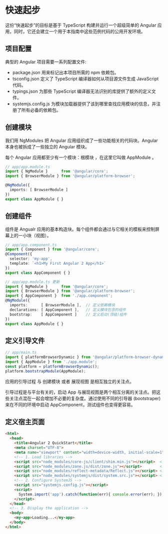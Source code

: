 # 快速起步

这份“快速起步”的目标是基于 TypeScript 构建并运行一个超级简单的 Angular 应用，同时，它还会建立一个用于本指南中这些范例代码的公用开发环境。

## 项目配置

典型的 Angular 项目需要一系列配置文件:

* package.json 用来标记出本项目所需的 npm 依赖包。
* tsconfig.json 定义了 TypeScript 编译器如何从项目源文件生成 JavaScript 代码。
* typings.json 为那些 TypeScript 编译器无法识别的库提供了额外的定义文件。
* systemjs.config.js 为模块加载器提供了该到哪里查找应用模块的信息，并注册了所有必备的依赖包。

## 创建模块

我们用 NgModules 把 Angular 应用组织成了一些功能相关的代码块。Angular 本身也被拆成了一些独立的 Angular 模块。

每个 Angular 应用都至少有一个模块：根模块 ，在这里它叫做 AppModule 。

```ts
// app/app.module.ts
import { NgModule }      from '@angular/core';
import { BrowserModule } from '@angular/platform-browser';

@NgModule({
  imports: [ BrowserModule ]
})
export class AppModule { }
```

## 创建组件

组件是 Angualr 应用的基本构造块。每个组件都会通过与它相关的模板来控制屏幕上的一小块（视图）。

```ts
// app/app.component.ts
import { Component } from '@angular/core';
@Component({
  selector: 'my-app',
  template: `<h1>My First Angular 2 App</h1>`
})
export class AppComponent { }

// app/app.module.ts 更新
import { NgModule }      from '@angular/core';
import { BrowserModule } from '@angular/platform-browser';
import { AppComponent }  from './app.component';
@NgModule({
  imports:      [ BrowserModule ],  // 定义依赖模块
  declarations: [ AppComponent ],   // 定义模块包含的组件
  bootstrap:    [ AppComponent ]    // 定义启动(顶级)组件
})
export class AppModule { }
```

## 定义引导文件

```ts
// app/main.ts
import { platformBrowserDynamic } from '@angular/platform-browser-dynamic';
import { AppModule } from './app.module';
const platform = platformBrowserDynamic();
platform.bootstrapModule(AppModule);
```

应用的引导过程 与 创建模块 或者 展现视图 是相互独立的关注点。

引导过程是与平台有关的，启动 App 与展现视图是两个相互分离的关注点。把这些关注点混在一起会增加不必要的复杂度。通过使用不同的引导器 (bootstraper) 来在不同的环境中启动 AppComponent，测试组件也变得更容易。

## 定义宿主页面

```html
<html>
  <head>
    <title>Angular 2 QuickStart</title>
    <meta charset="UTF-8">
    <meta name="viewport" content="width=device-width, initial-scale=1">
    <!-- 1. Load libraries -->
    <script src="node_modules/core-js/client/shim.min.js"></script>  <!-- 浏览器 es6 补丁 -->
    <script src="node_modules/zone.js/dist/zone.js"></script>        <!-- angular2 依赖项 -->
    <script src="node_modules/reflect-metadata/Reflect.js"></script> <!-- angular2 依赖项 -->
    <script src="node_modules/systemjs/dist/system.src.js"></script> <!-- 模块加载器 -->
    <!-- 2. Configure SystemJS -->
    <script src="systemjs.config.js"></script>
    <script>
      System.import('app').catch(function(err){ console.error(err); });
    </script>
  </head>
  <!-- 3. Display the application -->
  <body>
    <my-app>Loading...</my-app>
  </body>
</html>
```




